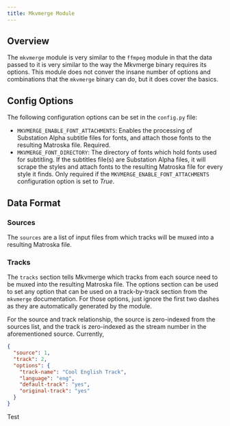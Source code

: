 ```yaml
---
title: Mkvmerge Module
---
```


## Overview

The `mkvmerge` module is very similar to the `ffmpeg` module in that the data passed to it is very similar to the way the Mkvmerge binary requires its options.  This module does not conver the insane number of options and combinations that the `mkvmerge` binary can do, but it does cover the basics.

## Config Options

The following configuration options can be set in the `config.py` file:

- `MKVMERGE_ENABLE_FONT_ATTACHMENTS`: Enables the processing of Substation Alpha subtitle files for fonts, and attach those fonts to the resulting Matroska file.  Required.
- `MKVMERGE_FONT_DIRECTORY`: The directory of fonts which hold fonts used for subtitling.  If the subtitles file(s) are Substation Alpha files, it will scrape the styles and attach fonts to the resulting Matroska file for every style it finds.  Only required if the `MKVMERGE_ENABLE_FONT_ATTACHMENTS` configuration option is set to _True_.

## Data Format

### Sources

The `sources` are a list of input files from which tracks will be muxed into a resulting Matroska file.

### Tracks

The `tracks` section tells Mkvmerge which tracks from each source need to be muxed into the resulting Matroska file.  The options section can be used to set any option that can be used on a track-by-track section from the `mkvmerge` documentation.  For those options, just ignore the first two dashes as they are automatically generated by the module.

For the source and track relationship, the source is zero-indexed from the sources list, and the track is zero-indexed as the stream number in the aforementioned source.  Currently,

```json title="Tracks Section"
{
  "source": 1,
  "track": 2,
  "options": {
    "track-name": "Cool English Track",
    "language": "eng",
    "default-track": "yes",
    "original-track": "yes"
  }
}
```

Test